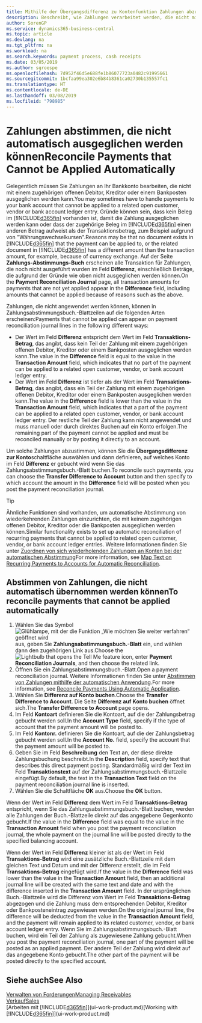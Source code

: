 ```yaml
---
title: Mithilfe der Übergangsdifferenz zu Kontenfunktion Zahlungen abzustimmen| Microsoft Docs
description: Beschreibt, wie Zahlungen verarbeitet werden, die nicht mit einem Beleg ausgeglichen werden können - beispielsweise wenn ein Wechselkurs Beträge bucht, die sich unterscheiden.
author: SorenGP
ms.service: dynamics365-business-central
ms.topic: article
ms.devlang: na
ms.tgt_pltfrm: na
ms.workload: na
ms.search.keywords: payment process, cash receipts
ms.date: 03/05/2019
ms.author: sgroespe
ms.openlocfilehash: 7d952f46d5e688fe1b86077723a0482c91995661
ms.sourcegitcommit: 1bcfaa99ea302e6b84b8361ca02730b135557fc1
ms.translationtype: HT
ms.contentlocale: de-DE
ms.lasthandoff: 03/08/2019
ms.locfileid: "798985"
---
```

# <a name="reconcile-payments-that-cannot-be-applied-automatically"></a><span data-ttu-id="7eda3-103">Zahlungen abstimmen, die nicht automatisch ausgeglichen werden können</span><span class="sxs-lookup"><span data-stu-id="7eda3-103">Reconcile Payments that Cannot be Applied Automatically</span></span>
<span data-ttu-id="7eda3-104">Gelegentlich müssen Sie Zahlungen an Ihr Bankkonto bearbeiten, die nicht mit einem zugehörigen offenen Debitor, Kreditor oder einem Bankposten ausgeglichen werden kann.</span><span class="sxs-lookup"><span data-stu-id="7eda3-104">You may sometimes have to handle payments to your bank account that cannot be applied to a related open customer, vendor or bank account ledger entry.</span></span> <span data-ttu-id="7eda3-105">Gründe können sein, dass kein Beleg im [!INCLUDE[d365fin](includes/d365fin_md.md)] vorhanden ist, damit die Zahlung ausgeglichen werden kann oder dass der zugehörige Beleg im [!INCLUDE[d365fin](includes/d365fin_md.md)] einen anderen Betrag aufweist als der Transaktionsbetrag, zum Beispiel aufgrund von "Währungswechselkursen".</span><span class="sxs-lookup"><span data-stu-id="7eda3-105">Reasons may be that no document exists in [!INCLUDE[d365fin](includes/d365fin_md.md)] that the payment can be applied to, or the related document in [!INCLUDE[d365fin](includes/d365fin_md.md)] has a different amount than the transaction amount, for example, because of currency exchange.</span></span> <span data-ttu-id="7eda3-106">Auf der Seite **Zahlungs-Abstimmungs-Buch** erscheinen alle Transaktion für Zahlungen, die noch nicht ausgeführt wurden im Feld **Differenz**, einschließlich Beträge, die aufgrund der Gründe wie oben nicht ausgeglichen werden können.</span><span class="sxs-lookup"><span data-stu-id="7eda3-106">On the **Payment Reconciliation Journal** page, all transaction amounts for payments that are not yet applied appear in the **Difference** field, including amounts that cannot be applied because of reasons such as the above.</span></span>

<span data-ttu-id="7eda3-107">Zahlungen, die nicht angewendet werden können, können in Zahlungsabstimmungsbuch.-Blattzeilen auf die folgenden Arten erscheinen:</span><span class="sxs-lookup"><span data-stu-id="7eda3-107">Payments that cannot be applied can appear on payment reconciliation journal lines in the following different ways:</span></span>

* <span data-ttu-id="7eda3-108">Der Wert im Feld **Differenz** entspricht dem Wert im Feld **Transaktions-Betrag**, das angibt, dass kein Teil der Zahlung mit einem zugehörigen offenen Debitor, Kreditor oder einem Bankposten ausgeglichen werden kann.</span><span class="sxs-lookup"><span data-stu-id="7eda3-108">The value in the **Difference** field is equal to the value in the **Transaction Amount** field, which indicates that no part of the payment can be applied to a related open customer, vendor, or bank account ledger entry.</span></span>
* <span data-ttu-id="7eda3-109">Der Wert im Feld **Differenz** ist tiefer als der Wert im Feld **Transaktions-Betrag**, das angibt, dass ein Teil der Zahlung mit einem zugehörigen offenen Debitor, Kreditor oder einem Bankposten ausgeglichen werden kann.</span><span class="sxs-lookup"><span data-stu-id="7eda3-109">The value in the **Difference** field is lower than the value in the **Transaction Amount** field, which indicates that a part of the payment can be applied to a related open customer, vendor, or bank account ledger entry.</span></span> <span data-ttu-id="7eda3-110">Der restliche Teil der Zahlung kann nicht angewendet und muss manuell oder durch direktes Buchen auf ein Konto erfolgen.</span><span class="sxs-lookup"><span data-stu-id="7eda3-110">The remaining part of the payment cannot be applied and must be reconciled manually or by posting it directly to an account.</span></span>

<span data-ttu-id="7eda3-111">Um solche Zahlungen abzustimmen, können Sie die **Übergangsdifferenz zur Konto**schaltfläche auswählen und dann definieren, auf welches Konto im Feld **Differenz** er gebucht wird wenn Sie das Zahlungsabstimmungsbuch.-Blatt buchen.</span><span class="sxs-lookup"><span data-stu-id="7eda3-111">To reconcile such payments, you can choose the **Transfer Difference to Account** button and then specify to which account the amount in the **Difference** field will be posted when you post the payment reconciliation journal.</span></span>

> [!TIP]  
>   <span data-ttu-id="7eda3-112">Ähnliche Funktionen sind vorhanden, um automatische Abstimmung von wiederkehrenden Zahlungen einzurichten, die mit keinem zugehörigen offenen Debitor, Kreditor oder die Bankposten ausgeglichen werden können.</span><span class="sxs-lookup"><span data-stu-id="7eda3-112">Similar functionality exists to set up automatic reconciliation of recurring payments that cannot be applied to related open customer, vendor, or bank account ledger entries.</span></span> <span data-ttu-id="7eda3-113">Weitere Informationen finden Sie unter [Zuordnen von sich wiederholenden Zahlungen an Konten bei der automatischen Abstimmung](receivables-how-map-text-recurring-payments-accounts-auto-reconcilliation.md)</span><span class="sxs-lookup"><span data-stu-id="7eda3-113">For more information, see [Map Text on Recurring Payments to Accounts for Automatic Reconciliation](receivables-how-map-text-recurring-payments-accounts-auto-reconcilliation.md).</span></span>

## <a name="to-reconcile-payments-that-cannot-be-applied-automatically"></a><span data-ttu-id="7eda3-114">Abstimmen von Zahlungen, die nicht automatisch übernommen werden können</span><span class="sxs-lookup"><span data-stu-id="7eda3-114">To reconcile payments that cannot be applied automatically</span></span>
1. <span data-ttu-id="7eda3-115">Wählen Sie das Symbol ![Glühlampe, mit der die Funktion „Wie möchten Sie weiter verfahren“ geöffnet wird](media/ui-search/search_small.png "Wie möchten Sie weiter verfahren?") aus, geben Sie **Zahlungsabstimmungsbuch.-Blatt** ein, und wählen dann den zugehörigen Link aus.</span><span class="sxs-lookup"><span data-stu-id="7eda3-115">Choose the ![Lightbulb that opens the Tell Me feature](media/ui-search/search_small.png "Tell me what you want to do") icon, enter **Payment Reconciliation Journals**, and then choose the related link.</span></span>
2. <span data-ttu-id="7eda3-116">Öffnen Sie ein Zahlungsabstimmungsbuch.-Blatt.</span><span class="sxs-lookup"><span data-stu-id="7eda3-116">Open a payment reconciliation journal.</span></span> <span data-ttu-id="7eda3-117">Weitere Informationen finden Sie unter [Abstimmen von Zahlungen mithilfe der automatischen Anwendung](receivables-how-reconcile-payments-auto-application.md).</span><span class="sxs-lookup"><span data-stu-id="7eda3-117">For more information, see [Reconcile Payments Using Automatic Application](receivables-how-reconcile-payments-auto-application.md).</span></span>
3. <span data-ttu-id="7eda3-118">Wählen Sie **Differenz auf Konto buchen**.</span><span class="sxs-lookup"><span data-stu-id="7eda3-118">Choose the **Transfer Difference to Account**.</span></span> <span data-ttu-id="7eda3-119">Die Seite **Differenz auf Konto buchen** öffnet sich.</span><span class="sxs-lookup"><span data-stu-id="7eda3-119">The **Transfer Difference to Account** page opens.</span></span>
4. <span data-ttu-id="7eda3-120">Im Feld **Kontoart** definieren Sie die Kontoart, auf die der Zahlungsbetrag gebucht werden soll.</span><span class="sxs-lookup"><span data-stu-id="7eda3-120">In the **Account Type** field, specify if the type of account that the payment amount will be posted to.</span></span>
5. <span data-ttu-id="7eda3-121">Im Feld **Kontonr.** definieren Sie die Kontoart, auf die der Zahlungsbetrag gebucht werden soll.</span><span class="sxs-lookup"><span data-stu-id="7eda3-121">In the **Account No.** field, specify the account that the payment amount will be posted to.</span></span>
6. <span data-ttu-id="7eda3-122">Geben Sie im Feld **Beschreibung** den Text an, der diese direkte Zahlungsbuchung beschreibt.</span><span class="sxs-lookup"><span data-stu-id="7eda3-122">In the **Description** field, specify text that describes this direct payment posting.</span></span> <span data-ttu-id="7eda3-123">Standardmäßig wird der Text im Feld **Transaktionstext** auf der Zahlungsabstimmungsbuch.-Blattzeile eingefügt.</span><span class="sxs-lookup"><span data-stu-id="7eda3-123">By default, the text in the **Transaction Text** field on the payment reconciliation journal line is inserted.</span></span>
7. <span data-ttu-id="7eda3-124">Wählen Sie die Schaltfläche **OK** aus.</span><span class="sxs-lookup"><span data-stu-id="7eda3-124">Choose the **OK** button.</span></span>

<span data-ttu-id="7eda3-125">Wenn der Wert im Feld **Differenz** dem Wert im Feld **Transaktions-Betrag** entspricht, wenn Sie das Zahlungsabstimmungsbuch.-Blatt buchen, werden alle Zahlungen der Buch.-Blattzeile direkt auf das angegebene Gegenkonto gebucht.</span><span class="sxs-lookup"><span data-stu-id="7eda3-125">If the value in the **Difference** field was equal to the value in the **Transaction Amount** field when you post the payment reconciliation journal, the whole payment on the journal line will be posted directly to the specified balancing account.</span></span>

<span data-ttu-id="7eda3-126">Wenn der Wert im Feld **Differenz** kleiner ist als der Wert im Feld **Transaktions-Betrag** wird eine zusätzliche Buch.-Blattzeile mit dem gleichen Text und Datum und mit der Differenz erstellt, die im Feld **Transaktions-Betrag** eingefügt wird.</span><span class="sxs-lookup"><span data-stu-id="7eda3-126">If the value in the **Difference** field was lower than the value in the **Transaction Amount** field, then an additional journal line will be created with the same text and date and with the difference inserted in the **Transaction Amount** field.</span></span> <span data-ttu-id="7eda3-127">In der ursprünglichen Buch.-Blattzeile wird die Differenz vom Wert im Feld **Transaktions-Betrag** abgezogen und die Zahlung muss dem entsprechenden Debitor, Kreditor oder Bankposteneintrag zugewiesen werden.</span><span class="sxs-lookup"><span data-stu-id="7eda3-127">On the original journal line, the difference will be deducted from the value in the **Transaction Amount** field, and the payment will remain applied to its related customer, vendor, or bank account ledger entry.</span></span> <span data-ttu-id="7eda3-128">Wenn Sie im Zahlungsabstimmungsbuch.-Blatt buchen, wird ein Teil der Zahlung als zugewiesene Zahlung gebucht.</span><span class="sxs-lookup"><span data-stu-id="7eda3-128">When you post the payment reconciliation journal, one part of the payment will be posted as an applied payment.</span></span> <span data-ttu-id="7eda3-129">Der andere Teil der Zahlung wird direkt auf das angegebene Konto gebucht.</span><span class="sxs-lookup"><span data-stu-id="7eda3-129">The other part of the payment will be posted directly to the specified account.</span></span>

## <a name="see-also"></a><span data-ttu-id="7eda3-130">Siehe auch</span><span class="sxs-lookup"><span data-stu-id="7eda3-130">See Also</span></span>
[<span data-ttu-id="7eda3-131">Verwalten von Forderungen</span><span class="sxs-lookup"><span data-stu-id="7eda3-131">Managing Receivables</span></span>](receivables-manage-receivables.md)  
[<span data-ttu-id="7eda3-132">Verkauf</span><span class="sxs-lookup"><span data-stu-id="7eda3-132">Sales</span></span>](sales-manage-sales.md)  
<span data-ttu-id="7eda3-133">[Arbeiten mit [!INCLUDE[d365fin](includes/d365fin_md.md)]](ui-work-product.md)</span><span class="sxs-lookup"><span data-stu-id="7eda3-133">[Working with [!INCLUDE[d365fin](includes/d365fin_md.md)]](ui-work-product.md)</span></span>
